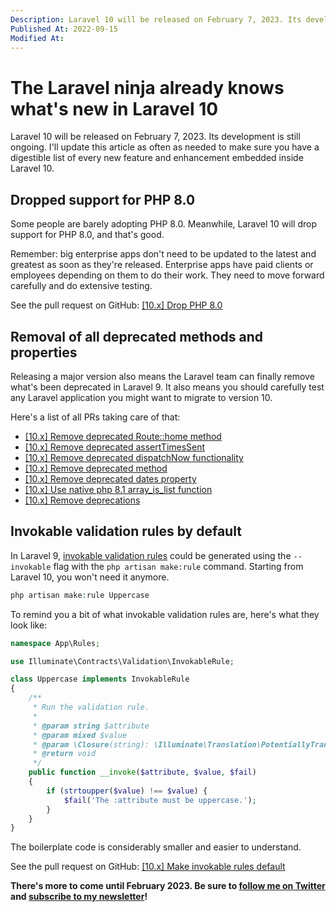 ```yaml
---
Description: Laravel 10 will be released on February 7, 2023. Its development is still ongoing. That said, every Laravel ninja should already know what's coming.
Published At: 2022-09-15
Modified At:
---
```


# The Laravel ninja already knows what's new in Laravel 10

Laravel 10 will be released on February 7, 2023. Its development is still ongoing. I'll update this article as often as needed to make sure you have a digestible list of every new feature and enhancement embedded inside Laravel 10.

## Dropped support for PHP 8.0

Some people are barely adopting PHP 8.0. Meanwhile, Laravel 10 will drop support for PHP 8.0, and that's good.

Remember: big enterprise apps don't need to be updated to the latest and greatest as soon as they're released. Enterprise apps have paid clients or employees depending on them to do their work. They need to move forward carefully and do extensive testing.

See the pull request on GitHub: [[10.x] Drop PHP 8.0](https://github.com/laravel/laravel/pull/5854)

## Removal of all deprecated methods and properties

Releasing a major version also means the Laravel team can finally remove what's been deprecated in Laravel 9. It also means you should carefully test any Laravel application you might want to migrate to version 10.

Here's a list of all PRs taking care of that:
- [[10.x] Remove deprecated Route::home method](https://github.com/laravel/framework/pull/42614)
- [[10.x] Remove deprecated assertTimesSent](https://github.com/laravel/framework/pull/42592)
- [[10.x] Remove deprecated dispatchNow functionality](https://github.com/laravel/framework/pull/42591)
- [[10.x] Remove deprecated method](https://github.com/laravel/framework/pull/42590)
- [[10.x] Remove deprecated dates property](https://github.com/laravel/framework/pull/42587)
- [[10.x] Use native php 8.1 array_is_list function](https://github.com/laravel/framework/pull/41347)
- [[10.x] Remove deprecations](https://github.com/laravel/framework/pull/41136)

## Invokable validation rules by default

In Laravel 9, [invokable validation rules]() could be generated using the `--invokable` flag with the `php artisan make:rule` command. Starting from Laravel 10, you won't need it anymore.

```php
php artisan make:rule Uppercase
```

To remind you a bit of what invokable validation rules are, here's what they look like:

```php
namespace App\Rules;

use Illuminate\Contracts\Validation\InvokableRule;

class Uppercase implements InvokableRule
{
    /**
     * Run the validation rule.
     *
     * @param string $attribute
     * @param mixed $value
     * @param \Closure(string): \Illuminate\Translation\PotentiallyTranslatedString $fail
     * @return void
     */
    public function __invoke($attribute, $value, $fail)
    {
        if (strtoupper($value) !== $value) {
            $fail('The :attribute must be uppercase.');
        }
    }
}
```

The boilerplate code is considerably smaller and easier to understand.

See the pull request on GitHub: [[10.x] Make invokable rules default](https://github.com/laravel/docs/pull/8165)

**There's more to come until February 2023. Be sure to [follow me on Twitter](https://twitter.com/benjamincrozat) and [subscribe to my newsletter](#newsletter)!**

